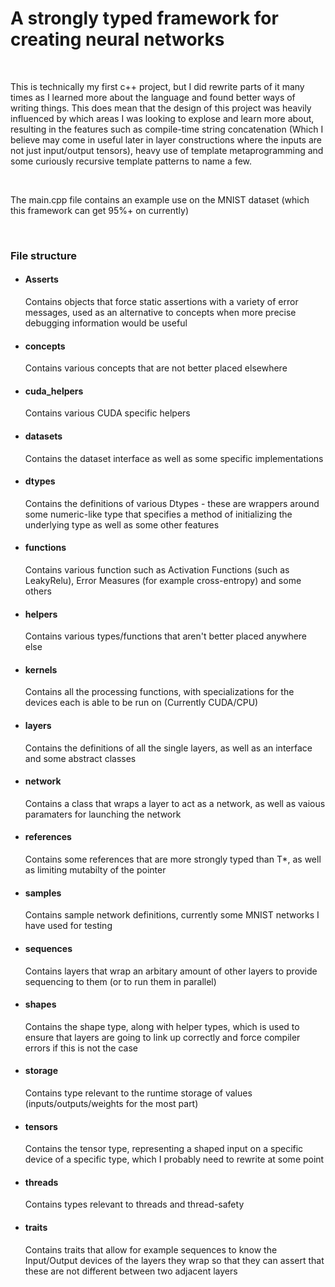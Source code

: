 <h1>A strongly typed framework for creating neural networks</h1>
<br>
<p>This is technically my first c++ project, but I did rewrite parts of it many times as I learned more about the language and found better ways of writing things. This does mean that the design of this project was heavily influenced by which areas I was looking to explose and learn more about, resulting in 
the features such as compile-time string concatenation (Which I believe may come in useful later in layer constructions where the inputs are not just input/output tensors), heavy use of template metaprogramming and some curiously recursive template patterns to name a few.</p>

<br>
<p>The main.cpp file contains an example use on the MNIST dataset (which this framework can get 95%+ on currently)</p>
<br>
<h3>File structure</h3>
<ul>
  <li>
    <h4>Asserts</h4>
    <p>Contains objects that force static assertions with a variety of error messages, used as an alternative to concepts when more precise debugging information would be useful</p>
  </li>
  <li>
     <h4>concepts</h4>
    <p>Contains various concepts that are not better placed elsewhere</p>
  </li>
  <li>
    <h4>cuda_helpers</h4>
    <p>Contains various CUDA specific helpers</p>
  </li>
  <li>
    <h4>datasets</h4>
    <p>Contains the dataset interface as well as some specific implementations</p>
  </li>
  <li>
    <h4>dtypes</h4>
    <p>Contains the definitions of various Dtypes - these are wrappers around some numeric-like type that specifies a method of initializing the underlying type as well as some other features</p>
  </li>
  <li>
    <h4>functions</h4>
    <p>Contains various function such as Activation Functions (such as LeakyRelu), Error Measures (for example cross-entropy) and some others</p>
  </li>
  <li>
    <h4>helpers</h4>
    <p>Contains various types/functions that aren't better placed anywhere else</p>
  </li>
  <li>
    <h4>kernels</h4>
    <p>Contains all the processing functions, with specializations for the devices each is able to be run on (Currently CUDA/CPU)</p>
  </li>
  <li>
    <h4>layers</h4>
    <p>Contains the definitions of all the single layers, as well as an interface and some abstract classes</p>
  </li>
  <li>
    <h4>network</h4>
    <p>Contains a class that wraps a layer to act as a network, as well as vaious paramaters for launching the network</p>
  </li>
  <li>
    <h4>references</h4>
    <p>Contains some references that are more strongly typed than T*, as well as limiting mutabilty of the pointer</p>
  </li>
  <li>
    <h4>samples</h4>
    <p>Contains sample network definitions, currently some MNIST networks I have used for testing</p>
  </li>
  <li>
    <h4>sequences</h4>
    <p>Contains layers that wrap an arbitary amount of other layers to provide sequencing to them (or to run them in parallel)</p>
  </li>
  <li>
    <h4>shapes</h4>
    <p>Contains the shape type, along with helper types, which is used to ensure that layers are going to link up correctly and force compiler errors if this is not the case</p>
  </li>
  <li>
    <h4>storage</h4>
    <p>Contains type relevant to the runtime storage of values (inputs/outputs/weights for the most part)</p>
  </li>
  <li>
    <h4>tensors</h4>
    <p>Contains the tensor type, representing a shaped input on a specific device of a specific type, which I probably need to rewrite at some point</p>
  </li>
  <li>
    <h4>threads</h4>
    <p>Contains types relevant to threads and thread-safety</p>
  </li>
  <li>
    <h4>traits</h4>
    <p>Contains traits that allow for example sequences to know the Input/Output devices of the layers they wrap so that they can assert that these are not different between two adjacent layers</p>
  </li>
</ul>
<br>

